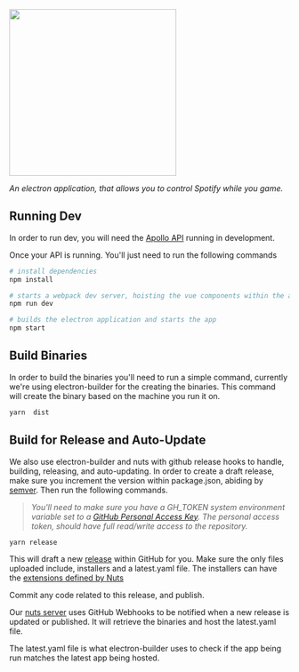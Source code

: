 
<img src="http://apolloverlay.com/static/images/color_logo_transparent.png" width=300 />

*An electron application, that allows you to control Spotify while you game.*


## Running Dev
In order to run dev, you will need the [Apollo API](https://github.com/caoakleyii/apollo-site) running in development.

Once your API is running. You'll just need to run the following commands
```bash
# install dependencies
npm install

# starts a webpack dev server, hoisting the vue components within the apollo app
npm run dev

# builds the electron application and starts the app
npm start
```

## Build Binaries
In order to build the binaries you'll need to run a simple command, currently we're using electron-builder for the creating the binaries.
This command will create the binary based on the machine you run it on.

```bash
yarn  dist
```

## Build for Release and Auto-Update
We also use electron-builder and nuts with github release hooks to handle, building, releasing, and auto-updating. 
In order to create a draft release, make sure you increment the version within package.json, abiding by [semver](https://semver.org).
Then run the following commands.

> *You'll need to make sure you have a GH_TOKEN system environment variable set to a [GitHub Personal Access Key](https://help.github.com/articles/creating-a-personal-access-token-for-the-command-line/#creating-a-token).
> The personal access token, should have full read/write access to the repository.*

```bash
yarn release
```

This will draft a new [release](https://github.com/CAOakleyII/apollo-app/releases) within GitHub for you. 
Make sure the only files uploaded include, installers and a latest.yaml file. The installers can have the [extensions defined by Nuts](https://nuts.gitbook.com/assets.html)

Commit any code related to this release, and publish.

Our [nuts server](http://updater.apolloverlay.com) uses GitHub Webhooks to be notified when a new release is updated or published. It will retrieve the binaries and host the latest.yaml file.

The latest.yaml file is what electron-builder uses to check if the app being run matches the latest app being hosted. 

[logo]: http://apolloverlay.com/static/images/color_logo_transparent.png
